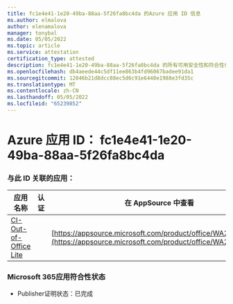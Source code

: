 ```yaml
---
title: fc1e4e41-1e20-49ba-88aa-5f26fa8bc4da 的Azure 应用 ID 信息
ms.author: elmalova
author: elenamalova
manager: tonybal
ms.date: 05/05/2022
ms.topic: article
ms.service: attestation
certification_type: attested
description: fc1e4e41-1e20-49ba-88aa-5f26fa8bc4da 的所有可用安全性和符合性信息。
ms.openlocfilehash: db4aeede44c5df11ee863b4fd96067badee91da1
ms.sourcegitcommit: 12046b21d8dcc88ec5d6c91e6440e1988e3fd35c
ms.translationtype: MT
ms.contentlocale: zh-CN
ms.lasthandoff: 05/05/2022
ms.locfileid: "65239852"
---
```

# <a name="azure-app-id-fc1e4e41-1e20-49ba-88aa-5f26fa8bc4da"></a>Azure 应用 ID： fc1e4e41-1e20-49ba-88aa-5f26fa8bc4da


### <a name="apps-associated-with-this-id"></a>与此 ID 关联的应用：
| **应用名称** | **认证** | **在 AppSource 中查看** |
|--------------|---------------|-----------------------|
| [CI-Out-of-Office Lite](../forward/WA200002748.md) |  | [https://appsource.microsoft.com/product/office/WA200002748](https://appsource.microsoft.com/product/office/WA200002748) |

### <a name="microsoft-365-app-compliance-status"></a>Microsoft 365应用符合性状态
- Publisher证明状态：已完成

